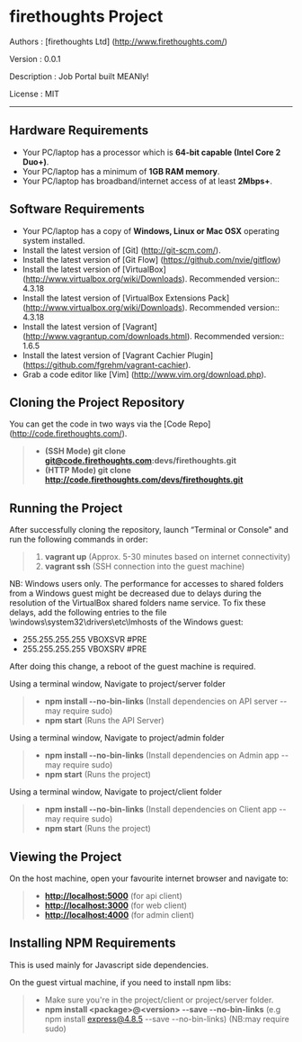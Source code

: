 firethoughts Project
===============

Authors     :   [firethoughts Ltd] (http://www.firethoughts.com/)

Version     :   0.0.1

Description :   Job Portal built MEANly!

License     :   MIT

------------------------------------------------------------------------

Hardware Requirements
---------------------

-   Your PC/laptop has a processor which is **64-bit capable (Intel Core 2 Duo+)**.
-   Your PC/laptop has a minimum of **1GB RAM memory**.
-   Your PC/laptop has broadband/internet access of at least **2Mbps+**.

Software Requirements
---------------------

-   Your PC/laptop has a copy of **Windows, Linux or Mac OSX** operating system installed.
-   Install the latest version of [Git] (http://git-scm.com/).
-   Install the latest version of [Git Flow] (https://github.com/nvie/gitflow)
-   Install the latest version of [VirtualBox] (http://www.virtualbox.org/wiki/Downloads). Recommended version:: 4.3.18
-   Install the latest version of [VirtualBox Extensions Pack] (http://www.virtualbox.org/wiki/Downloads). Recommended version:: 4.3.18
-   Install the latest version of [Vagrant] (http://www.vagrantup.com/downloads.html). Recommended version:: 1.6.5
-   Install the latest version of [Vagrant Cachier Plugin] (https://github.com/fgrehm/vagrant-cachier).
-   Grab a code editor like [Vim] (http://www.vim.org/download.php).


Cloning the Project Repository
------------------------------

You can get the code in two ways via the [Code Repo] (http://code.firethoughts.com/).

> -  **(SSH Mode) git clone git@code.firethoughts.com:devs/firethoughts.git**
> -  **(HTTP Mode) git clone http://code.firethoughts.com/devs/firethoughts.git**

Running the Project
-------------------

After successfully cloning the repository, launch “Terminal or Console" and
run the following commands in order:

> 1.  **vagrant up** (Approx. 5-30 minutes based on internet connectivity)
> 2.  **vagrant ssh** (SSH connection into the guest machine)

NB: Windows users only.
The performance for accesses to shared folders from a Windows guest might be decreased due to delays during the resolution of the VirtualBox shared folders name service.
To fix these delays, add the following entries to the file \windows\system32\drivers\etc\lmhosts of the Windows guest:

- 255.255.255.255        VBOXSVR #PRE
- 255.255.255.255        VBOXSRV #PRE

After doing this change, a reboot of the guest machine is required.

Using a terminal window, Navigate to project/server folder
> -  **npm install --no-bin-links** (Install dependencies on API server -- may require sudo)
> -  **npm start** (Runs the API Server)

Using a terminal window, Navigate to project/admin folder
> -  **npm install --no-bin-links** (Install dependencies on Admin app -- may require sudo)
> -  **npm start** (Runs the project)

Using a terminal window, Navigate to project/client folder
> -  **npm install --no-bin-links** (Install dependencies on Client app -- may require sudo)
> -  **npm start** (Runs the project)

Viewing the Project
-------------------

On the host machine, open your favourite internet browser and navigate
to:

> -   **<http://localhost:5000>** (for api client)
> -   **<http://localhost:3000>** (for web client)
> -   **<http://localhost:4000>** (for admin client)


Installing NPM Requirements
---------------------------

This is used mainly for Javascript side dependencies.

On the guest virtual machine, if you need to install npm libs:

> -  Make sure you're in the project/client or project/server folder.
> -  **npm install \<package\>@\<version\> --save --no-bin-links** (e.g npm install express@4.8.5 --save --no-bin-links) (NB:may require sudo)



